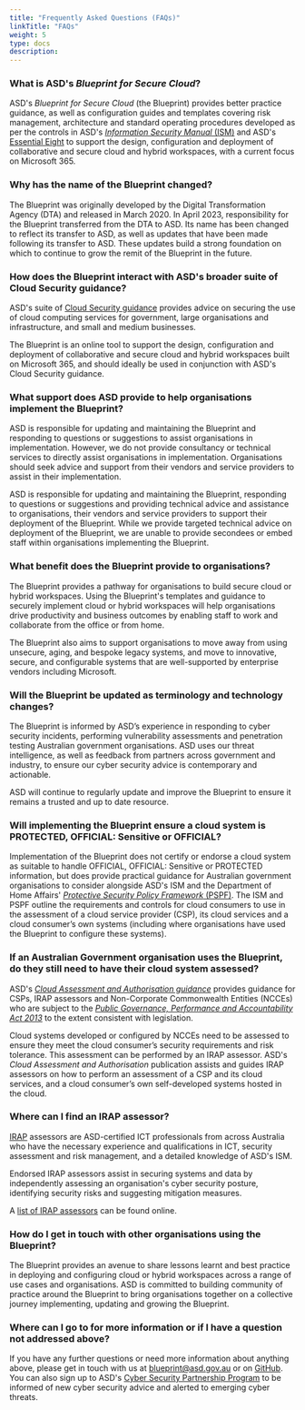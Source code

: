 ```yaml
---
title: "Frequently Asked Questions (FAQs)"
linkTitle: "FAQs"
weight: 5
type: docs
description:
---
```


### What is ASD's *Blueprint for Secure Cloud*?

ASD's *Blueprint for Secure Cloud* (the Blueprint) provides better practice guidance, as well as configuration guides and templates covering risk management, architecture and standard operating procedures developed as per the controls in ASD's [*Information Security Manual* (ISM)](https://www.cyber.gov.au/resources-business-and-government/essential-cyber-security/ism) and ASD's [Essential Eight](https://www.cyber.gov.au/resources-business-and-government/essential-cyber-security/essential-eight) to support the design, configuration and deployment of collaborative and secure cloud and hybrid workspaces, with a current focus on Microsoft 365.

### Why has the name of the Blueprint changed?

The Blueprint was originally developed by the Digital Transformation Agency (DTA) and released in March 2020. In April 2023, responsibility for the Blueprint transferred from the DTA to ASD. Its name has been changed to reflect its transfer to ASD, as well as updates that have been made following its transfer to ASD. These updates build a strong foundation on which to continue to grow the remit of the Blueprint in the future. 

### How does the Blueprint interact with ASD's broader suite of Cloud Security guidance? 

ASD's suite of [Cloud Security guidance](https://www.cyber.gov.au/resources-business-and-government/maintaining-devices-and-systems/cloud-security-guidance)  provides advice on securing the use of cloud computing services for government, large organisations and infrastructure, and small and medium businesses. 

The Blueprint is an online tool to support the design, configuration and deployment of collaborative and secure cloud and hybrid workspaces built on Microsoft 365, and should ideally be used in conjunction with ASD's Cloud Security guidance. 

### What support does ASD provide to help organisations implement the Blueprint?

ASD is responsible for updating and maintaining the Blueprint and responding to questions or suggestions to assist organisations in implementation. However, we do not provide consultancy or technical services to directly assist organisations in implementation. Organisations should seek advice and support from their vendors and service providers to assist in their implementation.

ASD is responsible for updating and maintaining the Blueprint, responding to questions or suggestions and providing technical advice and assistance to organisations, their vendors and service providers to support their deployment of the Blueprint. While we provide targeted technical advice on deployment of the Blueprint, we are unable to provide secondees or embed staff within organisations implementing the Blueprint. 

### What benefit does the Blueprint provide to organisations?

The Blueprint provides a pathway for organisations to build secure cloud or hybrid workspaces. Using the Blueprint's templates and guidance to securely implement cloud or hybrid workspaces will help organisations drive productivity and business outcomes by enabling staff to work and collaborate from the office or from home.

The Blueprint also aims to support organisations to move away from using unsecure, aging, and bespoke legacy systems, and move to innovative, secure, and configurable systems that are well-supported by enterprise vendors including Microsoft.

### Will the Blueprint be updated as terminology and technology changes?

The Blueprint is informed by ASD’s experience in responding to cyber security incidents, performing vulnerability assessments and penetration testing Australian government organisations. ASD uses our threat intelligence, as well as feedback from partners across government and industry, to ensure our cyber security advice is contemporary and actionable.

ASD will continue to regularly update and improve the Blueprint to ensure it remains a trusted and up to date resource. 

### Will implementing the Blueprint ensure a cloud system is PROTECTED, OFFICIAL: Sensitive or OFFICIAL? 

Implementation of the Blueprint does not certify or endorse a cloud system as suitable to handle OFFICIAL, OFFICIAL: Sensitive or PROTECTED information, but does provide practical guidance for Australian government organisations to consider alongside ASD's ISM and the Department of Home Affairs' [*Protective Security Policy Framework* (PSPF)](https://www.protectivesecurity.gov.au/). The ISM and PSPF outline the requirements and controls for cloud consumers to use in the assessment of a cloud service provider (CSP), its cloud services and a cloud consumer’s own systems (including where organisations have used the Blueprint to configure these systems).

### If an Australian Government organisation uses the Blueprint, do they still need to have their cloud system assessed? 

ASD's [*Cloud Assessment and Authorisation guidance*](https://www.cyber.gov.au/resources-business-and-government/maintaining-devices-and-systems/cloud-security-guidance/cloud-assessment-and-authorisation) provides guidance for CSPs, IRAP assessors and Non-Corporate Commonwealth Entities (NCCEs) who are subject to the [*Public Governance, Performance and Accountability Act 2013*](https://www.finance.gov.au/government/managing-commonwealth-resources/pgpa-legislation-associated-instruments-and-policies) to the extent consistent with legislation. 

Cloud systems developed or configured by NCCEs need to be assessed to ensure they meet the cloud consumer’s security requirements and risk tolerance. This assessment can be performed by an IRAP assessor. ASD's *Cloud Assessment and Authorisation* publication assists and guides IRAP assessors on how to perform an assessment of a CSP and its cloud services, and a cloud consumer’s own self-developed systems hosted in the cloud.

### Where can I find an IRAP assessor?

[IRAP](https://www.cyber.gov.au/irap) assessors are ASD-certified ICT professionals from across Australia who have the necessary experience and qualifications in ICT, security assessment and risk management, and a detailed knowledge of ASD's ISM.

Endorsed IRAP assessors assist in securing systems and data by independently assessing an organisation's cyber security posture, identifying security risks and suggesting mitigation measures.

A [list of IRAP assessors](https://www.cyber.gov.au/resources-business-and-government/assessment-and-evaluation-programs/infosec-registered-assessors-program/irap-assessors) can be found online. 

### How do I get in touch with other organisations using the Blueprint?

The Blueprint provides an avenue to share lessons learnt and best practice in deploying and configuring cloud or hybrid workspaces across a range of use cases and organisations. ASD is committed to building community of practice around the Blueprint to bring organisations together on a collective journey implementing, updating and growing the Blueprint. 

### Where can I go to for more information or if I have a question  not addressed above?

If you have any further questions or need more information about anything above, please get in touch with us at [blueprint@asd.gov.au](mailto:blueprint@asd.gov.au) or on [GitHub](https://github.com/ASD-Blueprint/ASD-Blueprint-for-Secure-Cloud). You can also sign up to ASD's [Cyber Security Partnership Program](https://www.cyber.gov.au/partnershipprogram) to be informed of new cyber security advice and alerted to emerging cyber threats.